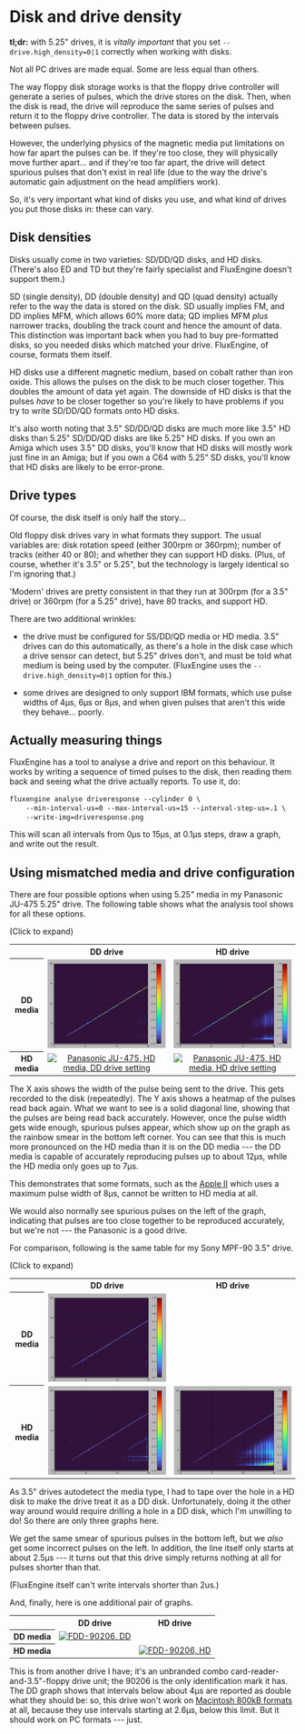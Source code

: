 Disk and drive density
======================

**tl;dr:** with 5.25" drives, it is _vitally important_ that you set
`--drive.high_density=0|1` correctly when working with disks.

Not all PC drives are made equal. Some are less equal than others.

The way floppy disk storage works is that the floppy drive controller will
generate a series of pulses, which the drive stores on the disk. Then, when the
disk is read, the drive will reproduce the same series of pulses and return it
to the floppy drive controller. The data is stored by the intervals between
pulses.

However, the underlying physics of the magnetic media put limitations on how far
apart the pulses can be. If they're too close, they will physically move further
apart... and if they're too far apart, the drive will detect spurious pulses
that don't exist in real life (due to the way the drive's automatic gain
adjustment on the head amplifiers work).

So, it's very important what kind of disks you use, and what kind of drives you
put those disks in: these can vary.

Disk densities
--------------

Disks usually come in two varieties: SD/DD/QD disks, and HD disks.  (There's
also ED and TD but they're fairly specialist and FluxEngine doesn't support
them.)

SD (single density), DD (double density) and QD (quad density) actually refer to
the way the data is stored on the disk.  SD usually implies FM, and DD implies
MFM, which allows 60% more data; QD implies MFM _plus_ narrower tracks, doubling
the track count and hence the amount of data.  This distinction was important
back when you had to buy pre-formatted disks, so you needed disks which matched
your drive. FluxEngine, of course, formats them itself.

HD disks use a different magnetic medium, based on cobalt rather than iron
oxide. This allows the pulses on the disk to be much closer together. This
doubles the amount of data yet again. The downside of HD disks is that the
pulses _have_ to be closer together so you're likely to have problems if you try
to write SD/DD/QD formats onto HD disks.

It's also worth noting that 3.5" SD/DD/QD disks are much more like 3.5" HD disks
than 5.25" SD/DD/QD disks are like 5.25" HD disks. If you own an Amiga which
uses 3.5" DD disks, you'll know that HD disks will mostly work just fine in an
Amiga; but if you own a C64 with 5.25" SD disks, you'll know that HD disks are
likely to be error-prone.

Drive types
-----------

Of course, the disk itself is only half the story...

Old floppy disk drives vary in what formats they support. The usual variables are:
disk rotation speed (either 300rpm or 360rpm); number of tracks (either 40 or
80); and whether they can support HD disks. (Plus, of course, whether it's 3.5"
or 5.25", but the technology is largely identical so I'm ignoring that.)

'Modern' drives are pretty consistent in that they run at 300rpm (for a 3.5"
drive) or 360rpm (for a 5.25" drive), have 80 tracks, and support HD.

There are two additional wrinkles:

- the drive must be configured for SS/DD/QD media or HD media. 3.5" drives can
do this automatically, as there's a hole in the disk case which a drive sensor
can detect, but 5.25" drives don't, and must be told what medium is being used
by the computer. (FluxEngine uses the `--drive.high_density=0|1` option for
this.)

- some drives are designed to only support IBM formats, which use pulse widths
of 4µs, 6µs or 8µs, and when given pulses that aren't this wide they behave...
poorly.

Actually measuring things
-------------------------

FluxEngine has a tool to analyse a drive and report on this behaviour. It works
by writing a sequence of timed pulses to the disk, then reading them back and
seeing what the drive actually reports. To use it, do:

```
fluxengine analyse driveresponse --cylinder 0 \
    --min-interval-us=0 --max-interval-us=15 --interval-step-us=.1 \
	--write-img=driveresponse.png
```

This will scan all intervals from 0µs to 15µs, at 0.1µs steps, draw a graph,
and write out the result.

Using mismatched media and drive configuration
----------------------------------------------

There are four possible options when using 5.25" media in my Panasonic JU-475
5.25" drive. The following table shows what the analysis tool shows for all
these options.

(Click to expand)

<div style="text-align: center">
<table class="datatable">
    <tr>
        <th></th>
        <th>DD drive</th>
        <th>HD drive</th>
    </tr>
    <tr>
        <th>DD media</th>
        <td>
            <a href="ju475-dd-lo.png">
                <img src="ju475-dd-lo.png" style="width:100%"
                    alt="Panasonic JU-475, DD media, DD drive setting">
            </a>
        </td>
        <td>
            <a href="ju475-dd-hi.png">
                <img src="ju475-dd-hi.png" style="width:100%"
                    alt="Panasonic JU-475, DD media, HD drive setting">
            </a>
        </td>
    </tr>
    <tr>
        <th>HD media</th>
        <td>
            <a href="ju475-hd-lo.png">
                <img src="ju475-hd-lo.png" style="width:100%"
                    alt="Panasonic JU-475, HD media, DD drive setting">
            </a>
        </td>
        <td>
            <a href="ju475-hd-hi.png">
                <img src="ju475-hd-hi.png" style="width:100%"
                    alt="Panasonic JU-475, HD media, HD drive setting">
            </a>
        </td>
    </tr>
</table>
</div>

The X axis shows the width of the pulse being sent to the drive. This gets
recorded to the disk (repeatedly). The Y axis shows a heatmap of the pulses read
back again. What we want to see is a solid diagonal line, showing that the
pulses are being read back accurately. However, once the pulse width gets wide
enough, spurious pulses appear, which show up on the graph as the rainbow smear
in the bottom left corner. You can see that this is much more pronounced on the
HD media than it is on the DD media --- the DD media is capable of accurately
reproducing pulses up to about 12µs, while the HD media only goes up to 7µs.

This demonstrates that some formats, such as the [Apple II](doc/disk-apple2.md)
which uses a maximum pulse width of 8µs, cannot be written to HD media at all.

We would also normally see spurious pulses on the left of the graph, indicating
that pulses are too close together to be reproduced accurately, but we're not
--- the Panasonic is a good drive.

For comparison, following is the same table for my Sony MPF-90 3.5" drive.

(Click to expand)

<div style="text-align: center">
<table class="datatable">
    <tr>
        <th></th>
        <th>DD drive</th>
        <th>HD drive</th>
    </tr>
    <tr>
        <th>DD media</th>
        <td>
            <a href="mpf90-dd-lo.png">
                <img src="mpf90-dd-lo.png" style="width:100%"
                    alt="Sony MPF-90, DD media, DD drive setting">
            </a>
        </td>
        <td>
        </td>
    </tr>
    <tr>
        <th>HD media</th>
        <td>
            <a href="mpf90-hd-lo.png">
                <img src="mpf90-hd-lo.png" style="width:100%"
                    alt="Sony MPF-90, HD media, DD drive setting">
            </a>
        </td>
        <td>
            <a href="mpf90-hd-hi.png">
                <img src="mpf90-hd-hi.png" style="width:100%"
                    alt="Sony MPF-90, HD media, HD drive setting">
            </a>
        </td>
    </tr>
</table>
</div>

As 3.5" drives autodetect the media type, I had to tape over the hole in a HD
disk to make the drive treat it as a DD disk. Unfortunately, doing it the other
way around would require drilling a hole in a DD disk, which I'm unwilling to
do! So there are only three graphs here.

We get the same smear of spurious pulses in the bottom left, but we _also_ get
some incorrect pulses on the left. In addition, the line itself only starts at
about 2.5µs --- it turns out that this drive simply returns nothing at all for
pulses shorter than that.

(FluxEngine itself can't write intervals shorter than 2us.)

And, finally, here is one additional pair of graphs.

<div style="text-align: center">
<table class="datatable">
    <tr>
        <th></th>
        <th>DD drive</th>
        <th>HD drive</th>
    </tr>
    <tr>
        <th>DD media</th>
        <td>
            <a href="fdd-90206-dd.png">
                <img src="fdd-90206-dd.png" style="width:100%" alt="FDD-90206, DD">
            </a>
        </td>
        <td>
        </td>
    </tr>
    <tr>
        <th>HD media</th>
        <td></td>
        </td>
        <td>
            <a href="fdd-90206-hd.png">
                <img src="fdd-90206-hd.png" style="width:100%" alt="FDD-90206, HD">
            </a>
        </td>
    </tr>
</table>
</div>

This is from another drive I have; it's an unbranded combo
card-reader-and-3.5"-floppy drive unit; the 90206 is the only identification mark it
has.  The DD graph shows that intervals below about 4µs are reported as double
what they should be: so, this drive won't work on [Macintosh 800kB
formats](disk-macintosh.md) at all, because they use intervals starting at
2.6µs, below this limit. But it should work on PC formats --- just.

